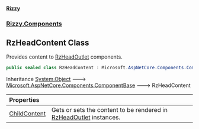 #### [Rizzy](index.md 'index')
### [Rizzy.Components](Rizzy.Components.md 'Rizzy.Components')

## RzHeadContent Class

Provides content to [RzHeadOutlet](Rizzy.Components.RzHeadOutlet.md 'Rizzy.Components.RzHeadOutlet') components.

```csharp
public sealed class RzHeadContent : Microsoft.AspNetCore.Components.ComponentBase
```

Inheritance [System.Object](https://docs.microsoft.com/en-us/dotnet/api/System.Object 'System.Object') &#129106; [Microsoft.AspNetCore.Components.ComponentBase](https://docs.microsoft.com/en-us/dotnet/api/Microsoft.AspNetCore.Components.ComponentBase 'Microsoft.AspNetCore.Components.ComponentBase') &#129106; RzHeadContent

| Properties | |
| :--- | :--- |
| [ChildContent](Rizzy.Components.RzHeadContent.ChildContent.md 'Rizzy.Components.RzHeadContent.ChildContent') | Gets or sets the content to be rendered in [RzHeadOutlet](Rizzy.Components.RzHeadOutlet.md 'Rizzy.Components.RzHeadOutlet') instances. |
